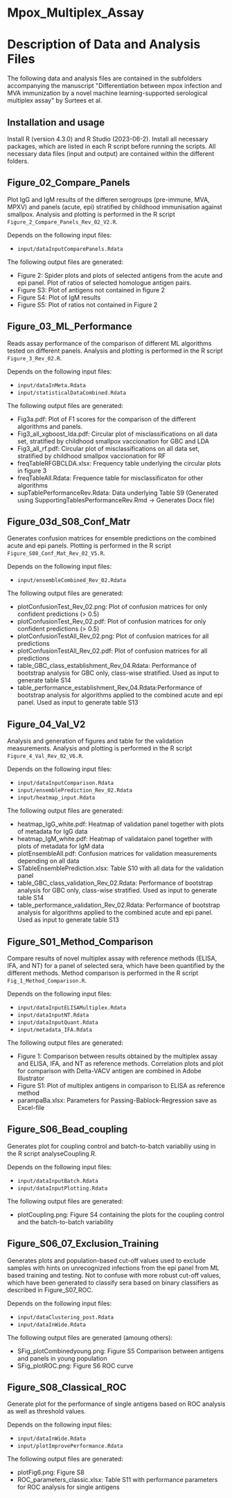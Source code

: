 # Mpox_Multiplex_Assay
# Description of Data and Analysis Files

The following data and analysis files are contained in the subfolders accompanying the manuscript 
"Differentiation between mpox infection and MVA immunization by a novel machine learning-supported 
serological multiplex assay" by Surtees et al.

## Installation and usage
Install R (version 4.3.0) and R Studio (2023-06-2). Install all necessary packages, which are listed in each R script before running the scripts. All necessary data files (input and output) are contained within the different folders.


## Figure_02_Compare_Panels
Plot IgG and IgM results of the differen serogroups (pre-immune, MVA, MPXV) and panels (acute, epi) stratified by childhood immunisation against smallpox. Analysis and plotting is performed in the R script `Figure_2_Compare_Panels_Rev_02_V2.R`.

Depends on the following input files:
- `input/dataInputComparePanels.Rdata`

The following output files are generated:
- Figure 2: Spider plots and plots of selected antigens from the acute and epi panel. Plot of ratios of selected homologue antigen pairs.
- Figure S3: Plot of antigens not contained in figure 2
- Figure S4: Plot of IgM results
- Figure S5: Plot of ratios not contained in Figure 2


## Figure_03_ML_Performance
Reads assay performance of the comparison of different ML algorithms tested on different panels. Analysis and plotting is performed in the R script `Figure_3_Rev_02.R`.

Depends on the following input files:
- `input/dataInMeta.Rdata`
- `input/statisticalDataCombined.Rdata`

The following output files are generated:
- Fig3a.pdf: Plot of F1 scores for the comparison of the different algorithms and panels. 
- Fig3_all_xgboost_lda.pdf: Circular plot of misclassifications on all data set, stratified by childhood smallpox vaccionation for GBC and LDA
- Fig3_all_rf.pdf: Circular plot of misclassifications on all data set, stratified by childhood smallpox vaccionation for RF
- freqTableRFGBCLDA.xlsx: Frequency table underlying the circular plots in figure 3
- freqTableAll.Rdata: Frequence table for misclassificaton for other algorithms
- supTablePerformanceRev.Rdata: Data underlying Table S9 (Generated using SupportingTablesPerformanceRev.Rmd -> Generates Docx file)


## Figure_03d_S08_Conf_Matr
Generates confusion matrices for ensemble predictions on the combined acute and epi panels. Plotting is performed in the R script  `Figure_S08_Conf_Mat_Rev_02_V5.R`.

Depends on the following input files:
- `input/ensembleCombined_Rev_02.Rdata`

The following output files are generated:
- plotConfusionTest_Rev_02.png: Plot of confusion matrices for only confident predictions (> 0.5)
- plotConfusionTest_Rev_02.pdf: Plot of confusion matrices for only confident predictions (> 0.5)
- plotConfusionTestAll_Rev_02.png: Plot of confusion matrices for all predictions
- plotConfusionTestAll_Rev_02.pdf: Plot of confusion matrices for all predictions
- table_GBC_class_establishment_Rev_04.Rdata: Performance of bootstrap analysis for GBC only, class-wise stratified. Used as input to generate table S14
- table_performance_establishment_Rev_04.Rdata:Performance of bootstrap analysis for algorithms applied to the combined acute and epi panel. Used as input to generate table S13


## Figure_04_Val_V2
Analysis and generation of figures and table for the validation measurements. Analysis and plotting is performed in the R script `Figure_4_Val_Rev_02_V6.R`.

Depends on the following input files:
- `input/dataInputComparison.Rdata`
- `input/ensemblePrediction_Rev_02.Rdata`
- `input/heatmap_input.Rdata`

The following output files are generated:
- heatmap_IgG_white.pdf: Heatmap of validation panel together with plots of metadata for IgG data
- heatmap_IgM_white.pdf: Heatmap of validataion panel together with plots of metadata for IgM data
- plotEnsembleAll.pdf: Confusion matrices for validation measurements depending on all data
- STableEnsemblePrediction.xlsx: Table S10 with all data for the validation panel
- table_GBC_class_validation_Rev_02.Rdata: Performance of bootstrap analysis for GBC only, class-wise stratified. Used as input to generate table S14
- table_performance_validation_Rev_02.Rdata: Performance of bootstrap analysis for algorithms applied to the combined acute and epi panel. Used as input to generate table S13



## Figure_S01_Method_Comparison
Compare results of novel multiplex assay with reference methods (ELISA, IFA, and NT) for a panel of selected sera, which have been quantified by the different methods. Method comparison is performed in the R script `Fig_1_Method_Comparison.R`.

Depends on the following input files:
- `input/dataInputELISAMultiplex.Rdata`
- `input/dataInputNT.Rdata`
- `input/dataInputQuant.Rdata`
- `input/metadata_IFA.Rdata`

The following output files are generated:
- Figure 1: Comparison between results obtained by the multiplex assay and ELISA, IFA, and NT as reference methods. Correlation plots and plot for comparison with Delta-VACV antigen are combined in Adobe Illustrator
- Figure S1: Plot of multiplex antigens in comparison to ELISA as reference method
- parampaBa.xlsx: Parameters for Passing-Bablock-Regression save as Excel-file


## Figure_S06_Bead_coupling
Generates plot for coupling control and batch-to-batch variabiliy using in the R script analyseCoupling.R.

Depends on the following input files:
- `input/dataInputBatch.Rdata`
- `input/dataInputPlotting.Rdata`

The following output files are generated:
- plotCoupling.png: Figure S4 containing the plots for the coupling control and the batch-to-batch variability


## Figure_S06_07_Exclusion_Training
Generates plots and population-based cut-off values used to exclude samples with hints on unrecognized infections from the epi panel from ML based training and testing. Not to confuse with more robust cut-off values, which have been generated to classify sera based on binary classifiers as described in Figure_S07_ROC.

Depends on the following input files: 
- `input/dataClustering_post.Rdata`
- `input/dataInWide.Rdata`

The following output files are generated (amoung others):
- SFig_plotCombinedyoung.png: Figure S5 Comparison between antigens and panels in young population
- SFig_plotROC.png: Figure S6 ROC curve


## Figure_S08_Classical_ROC
Generate plot for the performance of single antigens based on ROC analysis as well as threshold values. 

Depends on the following input files: 
- `input/dataInWide.Rdata`
- `input/plotImprovePerformance.Rdata`

The following output files are generated:
- plotFig6.png: Figure S8
- ROC_parameters_classic.xlsx: Table S11 with performance parameters for ROC analysis for single antigens
